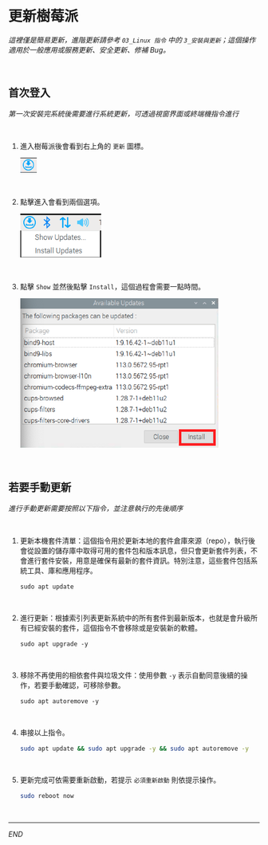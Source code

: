 # 更新樹莓派

_這裡僅是簡易更新，進階更新請參考 `03_Linux 指令` 中的 `3_安裝與更新`；這個操作適用於一般應用或服務更新、安全更新、修補 Bug。_

<br>

## 首次登入

_第一次安裝完系統後需要進行系統更新，可透過視窗界面或終端機指令進行_

<br>

1. 進入樹莓派後會看到右上角的 `更新` 圖標。

   ![](images/img_201.png)

<br>

2. 點擊進入會看到兩個選項。

   ![](images/img_202.png)
   
<br>

3. 點擊 `Show` 並然後點擊 `Install`，這個過程會需要一點時間。

   ![](images/img_203.png)

<br>

## 若要手動更新

_進行手動更新需要按照以下指令，並注意執行的先後順序_

<br>

1. 更新本機套件清單：這個指令用於更新本地的套件倉庫來源（repo），執行後會從設置的儲存庫中取得可用的套件包和版本訊息，但只會更新套件列表，不會進行套件安裝，用意是確保有最新的套件資訊。特別注意，這些套件包括系統工具、庫和應用程序。

   ```
   sudo apt update
   ```

<br>

2. 進行更新：根據索引列表更新系統中的所有套件到最新版本，也就是會升級所有已經安裝的套件，這個指令不會移除或是安裝新的軟體。

   ```
   sudo apt upgrade -y
   ```

<br>

3. 移除不再使用的相依套件與垃圾文件：使用參數 `-y` 表示自動同意後續的操作，若要手動確認，可移除參數。

   ```
   sudo apt autoremove -y
   ```

<br>

4. 串接以上指令。

   ```bash
   sudo apt update && sudo apt upgrade -y && sudo apt autoremove -y
   ```

<br>

5. 更新完成可依需要重新啟動，若提示 `必須重新啟動` 則依提示操作。

   ```bash
   sudo reboot now
   ```

<br>

___

_END_